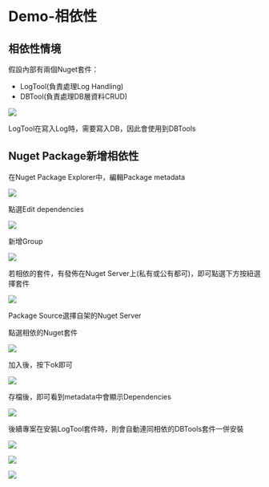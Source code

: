 # Demo-相依性

## 相依性情境

假設內部有兩個Nuget套件：

* LogTool\(負責處理Log Handling\)
* DBTool\(負責處理DB層資料CRUD\)

![](../../.gitbook/assets/image%20%28353%29.png)

LogTool在寫入Log時，需要寫入DB，因此會使用到DBTools

## Nuget Package新增相依性

在Nuget Package Explorer中，編輯Package metadata

![](../../.gitbook/assets/image%20%28318%29.png)

點選Edit dependencies

![](../../.gitbook/assets/image%20%28236%29.png)

新增Group

![](../../.gitbook/assets/image%20%28249%29.png)

若相依的套件，有發佈在Nuget Server上\(私有或公有都可\)，即可點選下方按紐選擇套件

![](../../.gitbook/assets/image%20%28347%29.png)

Package Source選擇自架的Nuget Server

點選相依的Nuget套件

![](../../.gitbook/assets/image%20%28333%29.png)

加入後，按下ok即可

![](../../.gitbook/assets/image%20%28388%29.png)

存檔後，即可看到metadata中會顯示Dependencies

![](../../.gitbook/assets/image%20%28121%29.png)

後續專案在安裝LogTool套件時，則會自動連同相依的DBTools套件一併安裝

![](../../.gitbook/assets/image%20%28267%29.png)

![](../../.gitbook/assets/image%20%28177%29.png)

![](../../.gitbook/assets/image%20%28343%29.png)

